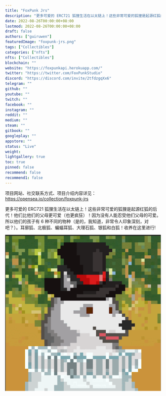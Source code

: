 ```yaml
---
title: "FoxPunk Jrs"
description: "更多可爱的 ERC721 狐狸生活在以太链上！这些非常可爱的狐狸是起源红狐的后代！"
date: 2022-08-26T00:00:00+08:00
lastmod: 2022-08-26T00:00:00+08:00
draft: false
authors: ["guiruwen"]
featuredImage: "foxpunk-jrs.png"
tags: ["Collectibles"]
categories: ["nfts"]
nfts: ["Collectibles"]
blockchain: ""
website: "https://foxpunkapi.herokuapp.com/"
twitter: "https://twitter.com/FoxPunkStudio"
discord: "https://discord.com/invite/2tfdzgqXx6"
telegram: ""
github: ""
youtube: ""
twitch: ""
facebook: ""
instagram: ""
reddit: ""
medium: ""
steam: ""
gitbook: ""
googleplay: ""
appstore: ""
status: "Live"
weight: 
lightgallery: true
toc: true
pinned: false
recommend: false
recommend1: false
---
```

项目网站、社交联系方式、项目介绍内容详见：https://opensea.io/collection/foxpunk-jrs

更多可爱的 ERC721 狐狸生活在以太链上！这些非常可爱的狐狸是起源红狐的后代！他们比他们的父母更可爱（也更疯狂）！因为没有人能忍受他们父母的可爱。所以他们的孩子有 6 种不同的物种（是的，我知道，非常令人印象深刻，对吧？）。耳廓狐、北极狐、蝙蝠耳狐、大理石狐、银狐和白狐！收养在这里进行!

![nft](01.png)
